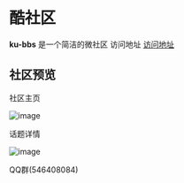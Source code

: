 # 酷社区

**ku-bbs** 是一个简洁的微社区 访问地址 [访问地址](https://www.kucool.online/topics/1)

## 社区预览

社区主页

![image](https://user-images.githubusercontent.com/95403191/180779634-8ae74154-92ab-400b-b5a8-52b799f19063.png)

话题详情

![image](https://user-images.githubusercontent.com/95403191/180780015-48a5e2c0-a3df-46a1-8f24-a2550daf9c91.png)

QQ群(546408084)
